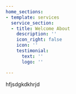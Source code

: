 ```yaml
---
home_sections:
- template: services
  service_section:
  - title: Welcome About
    description: ''
    icon_right: false
    icon: ''
    testimonial:
      text: ''
      logo: ''

---
```

hfjsdgkdkhrjd